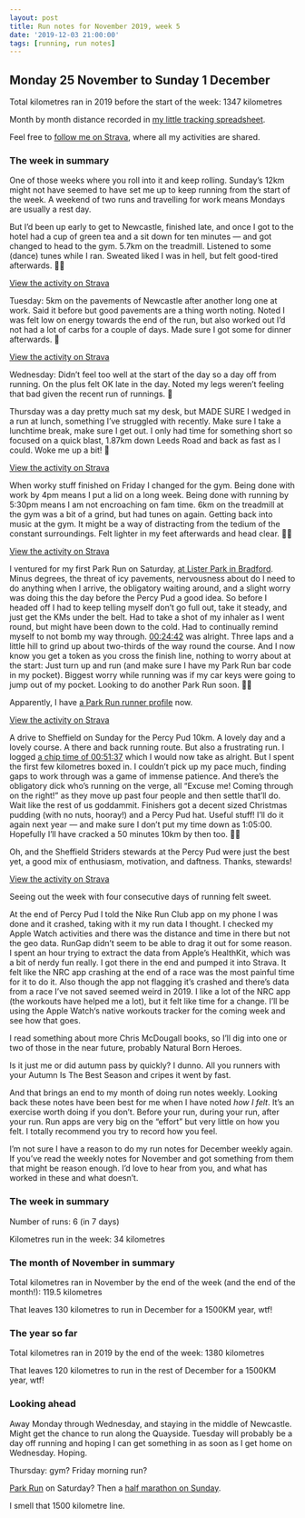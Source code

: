 ```yaml
---
layout: post
title: Run notes for November 2019, week 5
date: '2019-12-03 21:00:00'
tags: [running, run notes]
---
```

## Monday 25 November to Sunday 1 December

Total kilometres ran in 2019 before the start of the week: 1347 kilometres

Month by month distance recorded in [my little tracking spreadsheet](https://www.icloud.com/numbers/0cWhQqgPDF2FKXSnUdB79lWVw#2019_running).

Feel free to [follow me on Strava](https://www.strava.com/athletes/41247532), where all my activities are shared.

### The week in summary

One of those weeks where you roll into it and keep rolling. Sunday’s 12km might not have seemed to have set me up to keep running from the start of the week. A weekend of two runs and travelling for work means Mondays are usually a rest day.

But I’d been up early to get to Newcastle, finished late, and once I got to the hotel had a cup of green tea and a sit down for ten minutes — and got changed to head to the gym. 5.7km on the treadmill. Listened to some (dance) tunes while I ran. Sweated liked I was in hell, but felt good-tired afterwards. 👍🏼

[View the activity on Strava](https://www.strava.com/activities/2891144236)

Tuesday: 5km on the pavements of Newcastle after another long one at work. Said it before but good pavements are a thing worth noting. Noted I was felt low on energy towards the end of the run, but also worked out I’d not had a lot of carbs for a couple of days. Made sure I got some for dinner afterwards. 💯

[View the activity on Strava](https://www.strava.com/activities/2893638757)

Wednesday: Didn’t feel too well at the start of the day so a day off from running. On the plus felt OK late in the day. Noted my legs weren’t feeling that bad given the recent run of runnings. 🤔

Thursday was a day pretty much sat my desk, but MADE SURE I wedged in a run at lunch, something I’ve struggled with recently. Make sure I take a lunchtime break, make sure I get out. I only had time for something short so focused on a quick blast, 1.87km down Leeds Road and back as fast as I could. Woke me up a bit! 🙂

[View the activity on Strava](https://www.strava.com/activities/2897204624)

When worky stuff finished on Friday I changed for the gym. Being done with work by 4pm means I put a lid on a long week. Being done with running by 5:30pm means I am not encroaching on fam time. 6km on the treadmill at the gym was a bit of a grind, but had tunes on again. Getting back into music at the gym. It might be a way of distracting from the tedium of the constant surroundings. Felt lighter in my feet afterwards and head clear. 👍🏼

[View the activity on Strava](https://www.strava.com/activities/2899628502)

I ventured for my first Park Run on Saturday, [at Lister Park in Bradford](https://www.parkrun.org.uk/bradford/). Minus degrees, the threat of icy pavements, nervousness about do I need to do anything when I arrive, the obligatory waiting around, and a slight worry was doing this the day before the Percy Pud a good idea. So before I headed off I had to keep telling myself don’t go full out, take it steady, and just get the KMs under the belt. Had to take a shot of my inhaler as I went round, but might have been down to the cold. Had to continually remind myself to not bomb my way through. [00:24:42](https://www.parkrun.org.uk/bradford/results/weeklyresults/?runSeqNumber=486) was alright. Three laps and a little hill to grind up about two-thirds of the way round the course. And I now know you get a token as you cross the finish line, nothing to worry about at the start: Just turn up and run (and make sure I have my Park Run bar code in my pocket). Biggest worry while running was if my car keys were going to jump out of my pocket. Looking to do another Park Run soon. 🤞🏼

Apparently, I have [a Park Run runner profile](https://www.parkrun.org.uk/results/athleteresultshistory/?athleteNumber=6346697) now.

[View the activity on Strava](https://www.strava.com/activities/2900914186)

A drive to Sheffield on Sunday for the Percy Pud 10km. A lovely day and a lovely course. A there and back running route. But also a frustrating run. I logged [a chip time of 00:51:37](https://results.sporthive.com/events/6606910421500547584/races/1/bib/2579) which I would now take as alright. But I spent the first few kilometres boxed in. I couldn’t pick up my pace much, finding gaps to work through was a game of immense patience. And there’s the obligatory dick who’s running on the verge, all “Excuse me! Coming through on the right!” as they move up past four people and then settle that’ll do. Wait like the rest of us goddammit. Finishers got a decent sized Christmas pudding (with no nuts, hooray!) and a Percy Pud hat. Useful stuff! I’ll do it again next year — and make sure I don’t put my time down as 1:05:00. Hopefully I’ll have cracked a 50 minutes 10km by then too. 🤞🏼

Oh, and the Sheffield Striders stewards at the Percy Pud were just the best yet, a good mix of enthusiasm, motivation, and daftness. Thanks, stewards!

[View the activity on Strava](https://www.strava.com/activities/2904532166)

Seeing out the week with four consecutive days of running felt sweet.

At the end of Percy Pud I told the Nike Run Club app on my phone I was done and it crashed, taking with it my run data I thought. I checked my Apple Watch activities and there was the distance and time in there but not the geo data. RunGap didn’t seem to be able to drag it out for some reason. I spent an hour trying to extract the data from Apple’s HealthKit, which was a bit of nerdy fun really. I got there in the end and pumped it into Strava. It felt like the NRC app crashing at the end of a race was the most painful time for it to do it. Also though the app not flagging it’s crashed and there’s data from a race I’ve not saved seemed weird in 2019. I like a lot of the NRC app (the workouts have helped me a lot), but it felt like time for a change. I’ll be using the Apple Watch‘s native workouts tracker for the coming week and see how that goes.

I read something about more Chris McDougall books, so I’ll dig into one or two of those in the near future, probably Natural Born Heroes.

Is it just me or did autumn pass by quickly? I dunno. All you runners with your Autumn Is The Best Season and cripes it went by fast.

And that brings an end to my month of doing run notes weekly. Looking back these notes have been best for me when I have noted _how I felt_. It’s an exercise worth doing if you don’t. Before your run, during your run, after your run. Run apps are very big on the “effort” but very little on how you felt. I totally recommend you try to record how you feel.

I’m not sure I have a reason to do my run notes for December weekly again. If you’ve read the weekly notes for November and got something from them that might be reason enough. I’d love to hear from you, and what has worked in these and what doesn’t.

### The week in summary

Number of runs: 6  (in 7 days)

Kilometres run in the week: 34 kilometres

### The month of November in summary

Total kilometres ran in November by the end of the week (and the end of the month!): 119.5 kilometres

That leaves 130 kilometres to run in December for a 1500KM year, wtf!

### The year so far

Total kilometres ran in 2019 by the end of the week: 1380 kilometres

That leaves 120 kilometres to run in the rest of December for a 1500KM year, wtf!

### Looking ahead

Away Monday through Wednesday, and staying in the middle of Newcastle. Might get the chance to run along the Quayside. Tuesday will probably be a day off running and hoping I can get something in as soon as I get home on Wednesday. Hoping.

Thursday: gym? Friday morning run?

[Park Run](https://www.parkrun.org.uk) on Saturday? Then a [half marathon on Sunday](http://www.itsgrimupnorthrunning.co.uk/grim-up-north-running-events/event/leeds-and-liverpool-christmas-cracker-2019/id/79/do/details).

I smell that 1500 kilometre line.
